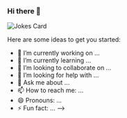 ### Hi there 👋

<!--
**hotkeys7/hotkeys7** is a ✨ _special_ ✨ repository because its `README.md` (this file) appears on your GitHub profile


  <img align="right" alt="Coding" width="400" src="">

  <!-- Markdown -->

![Jokes Card](https://readme-jokes.vercel.app/api)

Here are some ideas to get you started:

- 🔭 I’m currently working on ...
- 🌱 I’m currently learning ...
- 👯 I’m looking to collaborate on ...
- 🤔 I’m looking for help with ...
- 💬 Ask me about ...
- 📫 How to reach me: ...
- 😄 Pronouns: ...
- ⚡ Fun fact: ...
-->
